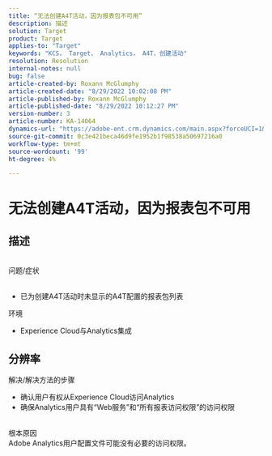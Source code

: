 ```yaml
---
title: “无法创建A4T活动，因为报表包不可用”
description: 描述
solution: Target
product: Target
applies-to: "Target"
keywords: "KCS， Target， Analytics， A4T，创建活动"
resolution: Resolution
internal-notes: null
bug: false
article-created-by: Roxann McGlumphy
article-created-date: "8/29/2022 10:02:08 PM"
article-published-by: Roxann McGlumphy
article-published-date: "8/29/2022 10:12:27 PM"
version-number: 3
article-number: KA-14064
dynamics-url: "https://adobe-ent.crm.dynamics.com/main.aspx?forceUCI=1&pagetype=entityrecord&etn=knowledgearticle&id=fc0a3834-e627-ed11-9db1-002248086d3d"
source-git-commit: 0c3e421beca46d9fe1952b1f98538a50697216a0
workflow-type: tm+mt
source-wordcount: '99'
ht-degree: 4%

---
```


# 无法创建A4T活动，因为报表包不可用

## 描述

<br>问题/症状<br><br>
- 已为创建A4T活动时未显示的A4T配置的报表包列表



环境
- Experience Cloud与Analytics集成



## 分辨率

解决/解决方法的步骤
- 确认用户有权从Experience Cloud访问Analytics
- 确保Analytics用户具有“Web服务”和“所有报表访问权限”的访问权限

<br>根本原因<br>
Adobe Analytics用户配置文件可能没有必要的访问权限。






